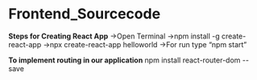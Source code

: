 # Frontend_Sourcecode
**Steps for Creating React App**
->Open Terminal
->npm install -g create-react-app
->npx create-react-app helloworld
->For run type “npm start”

**To implement routing in our application**
npm install react-router-dom --save

